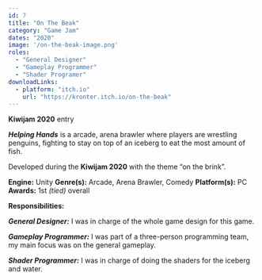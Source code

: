 ```yaml
---
id: 7
title: "On The Beak"
category: "Game Jam"
dates: "2020"
image: '/on-the-beak-image.png'
roles: 
  - "General Designer"
  - "Gameplay Programmer"
  - "Shader Programer"
downloadLinks:
  - platform: "itch.io"
    url: "https://kronter.itch.io/on-the-beak"
---
```

**Kiwijam 2020** entry  

***Helping Hands*** is a arcade, arena brawler where players are wrestling penguins, fighting to stay on top of an iceberg to eat the most amount of fish. 

Developed during the **Kiwijam 2020** with the theme “on the brink”.

**Engine:** Unity 
**Genre(s):** Arcade, Arena Brawler, Comedy
**Platform(s):** PC
**Awards:** 1st *(tied)* overall

**​Responsibilities:**

***General Designer:*** 
I was in charge of the whole game design for this game.

***Gameplay Programmer:*** 
I was part of a three-person programming team, my main focus was on the general gameplay.

***Shader Programmer:*** 
I was in charge of doing the shaders for the iceberg and water. 